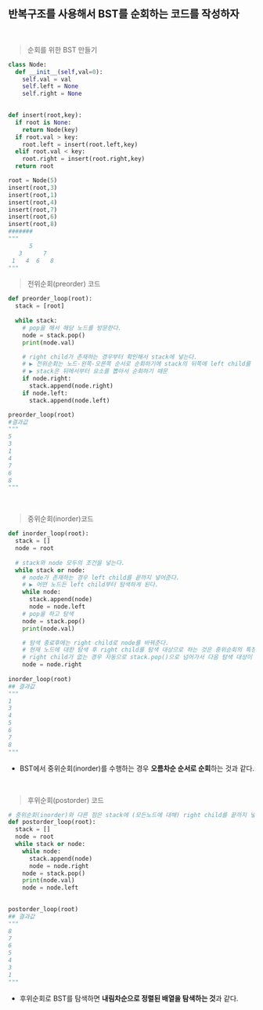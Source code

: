 ## 반복구조를 사용해서 BST를 순회하는 코드를 작성하자

​    

> 순회를 위한 BST 만들기

```PYTHON
class Node:
  def __init__(self,val=0):
    self.val = val
    self.left = None
    self.right = None
  

def insert(root,key):
  if root is None:
    return Node(key)
  if root.val > key:
    root.left = insert(root.left,key) 
  elif root.val < key:
    root.right = insert(root.right,key)
  return root

root = Node(5)
insert(root,3)
insert(root,1)
insert(root,4)
insert(root,7)
insert(root,6)
insert(root,8)
#######
"""
      5
   3      7
 1   4  6   8
"""
```

   



> 전위순회(preorder) 코드

```python
def preorder_loop(root):
  stack = [root]
  
  while stack:
    # pop을 해서 해당 노드를 방문한다.
    node = stack.pop()
    print(node.val)

    # right child가 존재하는 경우부터 확인해서 stack에 넣는다.
    # ▶ 전위순회는 노드-왼쪽-오른쪽 순서로 순회하기에 stack의 뒤쪽에 left child를 넣어야 한다.
    # ▶ stack은 뒤에서부터 요소를 뽑아서 순회하기 때문
    if node.right:
      stack.append(node.right)
    if node.left:
      stack.append(node.left)

preorder_loop(root)
#결과값
"""
5
3
1
4
7
6
8
"""
```

​    

> 중위순회(inorder)코드

```python
def inorder_loop(root):
  stack = []
  node = root
  
  # stack와 node 모두의 조건을 넣는다.
  while stack or node:
    # node가 존재하는 경우 left child를 끝까지 넣어준다.
    # ▶ 어떤 노드든 left child부터 탐색하게 된다.
    while node:
      stack.append(node)
      node = node.left
    # pop을 하고 탐색
    node = stack.pop()
    print(node.val)

    # 탐색 종료후에는 right child로 node를 바꿔준다.
    # 현재 노드에 대한 탐색 후 right child를 탐색 대상으로 하는 것은 중위순회의 특징
    # right child가 없는 경우 자동으로 stack.pop()으로 넘어가서 다음 탐색 대상이 나온다.
    node = node.right
    
inorder_loop(root)
## 결과값
"""
1
3
4
5
6
7
8
"""
```

   

* BST에서 중위순회(inorder)를 수행하는 경우 **오름차순 순서로 순회**하는 것과 같다.

​     

> 후위순회(postorder) 코드

```python
# 중위순회(inorder)와 다른 점은 stack에 (모든노드에 대해) right child를 끝까지 넣어준다는 것이다.
def postorder_loop(root):
  stack = []
  node = root
  while stack or node:
    while node:
      stack.append(node)
      node = node.right
    node = stack.pop()
    print(node.val)
    node = node.left

  
postorder_loop(root)
## 결과값
"""
8
7
6
5
4
3
1
"""
```

   

* 후위순회로 BST를 탐색하면 **내림차순으로 정렬된 배열을 탐색하는 것**과 같다. 